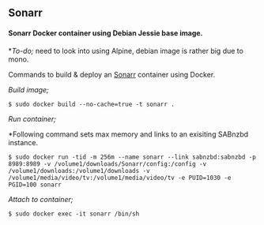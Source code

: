 ## Sonarr

#### Sonarr Docker container using Debian Jessie base image.
\**To-do;* need to look into using Alpine, debian image is rather big due to mono.

Commands to build & deploy an [Sonarr](https://sonarr.tv) container using Docker.

*Build image;*

    $ sudo docker build --no-cache=true -t sonarr .

*Run container;*

\*Following command sets max memory and links to an exisiting SABnzbd instance.

    $ sudo docker run -tid -m 256m --name sonarr --link sabnzbd:sabnzbd -p 8989:8989 -v /volume1/downloads/Sonarr/config:/config -v /volume1/downloads:/volume1/downloads -v /volume1/media/video/tv:/volume1/media/video/tv -e PUID=1030 -e PGID=100 sonarr

*Attach to container;*

    $ sudo docker exec -it sonarr /bin/sh